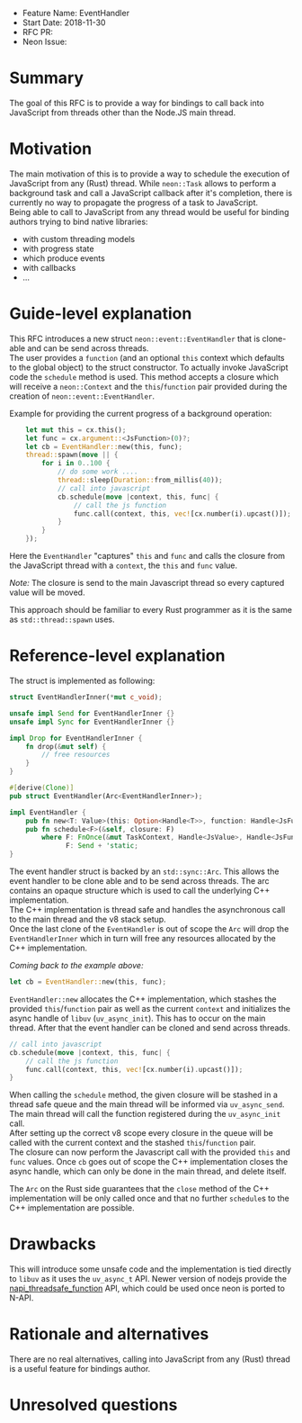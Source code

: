 - Feature Name: EventHandler
- Start Date: 2018-11-30
- RFC PR:
- Neon Issue:

# Summary
[summary]: #summary

The goal of this RFC is to provide a way for bindings to call back into JavaScript from threads other than the Node.JS main thread.

# Motivation
[motivation]: #motivation

The main motivation of this is to provide a way to schedule the execution of JavaScript from any (Rust) thread. While `neon::Task` allows to perform a background task and call a JavaScript callback after it's completion, there is currently no way to propagate the progress of a task to JavaScript.   
Being able to call to JavaScript from any thread would be useful for binding authors trying to bind native libraries:
- with custom threading models
- with progress state
- which produce events
- with callbacks
- ...


# Guide-level explanation
[guide-level-explanation]: #guide-level-explanation

This RFC introduces a new struct `neon::event::EventHandler` that is clone-able and can be send across threads.    
The user provides a `function`  (and an optional `this` context which defaults to the global object) to the struct constructor.
To actually invoke JavaScript code the `schedule` method is used. This method accepts a closure which will receive a `neon::Context` and the `this`/`function` pair provided during the creation of `neon::event::EventHandler`.

Example for providing the current progress of a background operation:

```rust
    let mut this = cx.this();
    let func = cx.argument::<JsFunction>(0)?;
    let cb = EventHandler::new(this, func);
    thread::spawn(move || {
        for i in 0..100 {
            // do some work ....
            thread::sleep(Duration::from_millis(40));
            // call into javascript
            cb.schedule(move |context, this, func| {
                // call the js function
                func.call(context, this, vec![cx.number(i).upcast()]);
            }
        }
    });
```

Here the `EventHandler` "captures" `this` and `func` and calls the closure from the JavaScript thread with a `context`, the `this` and `func` value.

*Note:* The closure is send to the main Javascript thread so every captured value will be moved.   

This approach should be familiar to every Rust programmer as it is the same as `std::thread::spawn` uses.


# Reference-level explanation
[reference-level-explanation]: #reference-level-explanation

The struct is implemented as following:

```rust
struct EventHandlerInner(*mut c_void);

unsafe impl Send for EventHandlerInner {}
unsafe impl Sync for EventHandlerInner {}

impl Drop for EventHandlerInner {
    fn drop(&mut self) {
        // free resources
    }
}

#[derive(Clone)]
pub struct EventHandler(Arc<EventHandlerInner>);

impl EventHandler {
    pub fn new<T: Value>(this: Option<Handle<T>>, function: Handle<JsFunction>) -> Self;
    pub fn schedule<F>(&self, closure: F)
        where F: FnOnce(&mut TaskContext, Handle<JsValue>, Handle<JsFunction>),
              F: Send + 'static;
}
```

The event handler struct is backed by an `std::sync::Arc`. This allows the event handler to be clone able and to be send across threads. The arc contains an opaque structure which is used to call the underlying C++ implementation.   
The C++ implementation is thread safe and handles the asynchronous call to the main thread and the v8 stack setup.   
Once the last clone of the `EventHandler` is out of scope the `Arc` will drop the `EventHandlerInner` which in turn will free any resources allocated by the C++ implementation.

*Coming back to the example above:*   

```rust
let cb = EventHandler::new(this, func);
```
`EventHandler::new` allocates the C++ implementation, which stashes the provided `this`/`function` pair as well as the current `context` and initializes the async handle of `libuv` (`uv_async_init`). This has to occur on the main thread. After that the event handler can be cloned and send across threads. 
```rust
// call into javascript
cb.schedule(move |context, this, func| {
    // call the js function
    func.call(context, this, vec![cx.number(i).upcast()]);
}
```
  
When calling the `schedule` method, the given closure will be stashed in a thread safe queue and the main thread will be informed via `uv_async_send`. The main thread will call the function registered during the `uv_async_init` call.   
After setting up the correct v8 scope every closure in the queue will be called with the current context and the stashed `this`/`function` pair.   
The closure can now perform the Javascript call with the provided `this` and `func` values.
Once `cb` goes out of scope the C++ implementation closes the async handle, which can only be done in the main thread, and delete itself.

The `Arc` on the Rust side guarantees that the `close` method of the C++ implementation will be only called once and that no further `schedule`s to the C++ implementation are possible.

# Drawbacks
[drawbacks]: #drawbacks

This will introduce some unsafe code and the implementation is tied directly to `libuv`
as it uses the `uv_async_t` API. Newer version of nodejs provide the [napi_threadsafe_function](https://nodejs.org/api/n-api.html#n_api_napi_threadsafe_function) API, which could be used once neon is ported to N-API.

# Rationale and alternatives
[alternatives]: #alternatives

There are no real alternatives, calling into JavaScript from any (Rust) thread is a useful feature for bindings author.

# Unresolved questions
[unresolved]: #unresolved-questions

